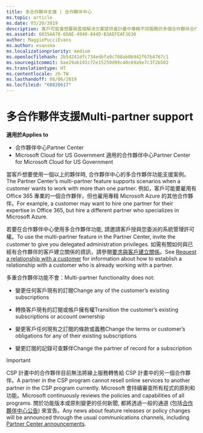 ```yaml
---
title: 多合作夥伴支援 | 合作夥伴中心
ms.topic: article
ms.date: 03/20/2019
description: 客戶可能會想要與雲端解決方案提供者計畫中專精不同服務的多個合作夥伴合作。
ms.assetid: 6835AA78-6DAE-4940-844D-B3AEFEAF3630
author: MaggiePucciEvans
ms.author: evansma
ms.localizationpriority: medium
ms.openlocfilehash: 2b54241dfc734edbfa9c708ab0b942f67b4767c1
ms.sourcegitcommit: bae29ab191c72e15259d99c40c69a9e7c3f2b502
ms.translationtype: HT
ms.contentlocale: zh-TW
ms.lasthandoff: 08/06/2019
ms.locfileid: "68820617"
---
```

# <a name="multi-partner-support"></a><span data-ttu-id="e8ba7-103">多合作夥伴支援</span><span class="sxs-lookup"><span data-stu-id="e8ba7-103">Multi-partner support</span></span>

<span data-ttu-id="e8ba7-104">**適用於**</span><span class="sxs-lookup"><span data-stu-id="e8ba7-104">**Applies to**</span></span>

-  <span data-ttu-id="e8ba7-105">合作夥伴中心</span><span class="sxs-lookup"><span data-stu-id="e8ba7-105">Partner Center</span></span>
-  <span data-ttu-id="e8ba7-106">Microsoft Cloud for US Government 適用的合作夥伴中心</span><span class="sxs-lookup"><span data-stu-id="e8ba7-106">Partner Center for Microsoft Cloud for US Government</span></span>

<span data-ttu-id="e8ba7-107">當客戶想要使用一個以上的夥伴時, 合作夥伴中心的多合作夥伴功能支援案例。</span><span class="sxs-lookup"><span data-stu-id="e8ba7-107">The Partner Center’s multi-partner feature supports scenarios when a customer wants to work with more than one partner.</span></span> <span data-ttu-id="e8ba7-108">例如，客戶可能要雇用有 Office 365 專業的一個合作夥伴，但也雇用專精 Microsoft Azure 的其他合作夥伴。</span><span class="sxs-lookup"><span data-stu-id="e8ba7-108">For example, a customer may want to hire one partner for their expertise in Office 365, but hire a different partner who specializes in Microsoft Azure.</span></span>

<span data-ttu-id="e8ba7-109">若要在合作夥伴中心使用多合作夥伴功能, 請邀請客戶授與您委派的系統管理許可權。</span><span class="sxs-lookup"><span data-stu-id="e8ba7-109">To use the multi-partner feature in the Partner Center, invite the customer to give you delegated administration privileges.</span></span> <span data-ttu-id="e8ba7-110">如需有關如何與已經有合作夥伴的客戶建立關係的資訊，請參閱[要求與客戶建立關係](request-a-relationship-with-a-customer.md)。</span><span class="sxs-lookup"><span data-stu-id="e8ba7-110">See [Request a relationship with a customer](request-a-relationship-with-a-customer.md) for information about how to establish a relationship with a customer who is already working with a partner.</span></span>

<span data-ttu-id="e8ba7-111">多重合作夥伴功能不會：</span><span class="sxs-lookup"><span data-stu-id="e8ba7-111">Multi-partner functionality does not:</span></span>

- <span data-ttu-id="e8ba7-112">變更任何客戶現有的訂閱</span><span class="sxs-lookup"><span data-stu-id="e8ba7-112">Change any of the customer’s existing subscriptions</span></span>

- <span data-ttu-id="e8ba7-113">轉換客戶現有的訂閱或帳戶擁有權</span><span class="sxs-lookup"><span data-stu-id="e8ba7-113">Transition the customer’s existing subscriptions or account ownership</span></span>

- <span data-ttu-id="e8ba7-114">變更客戶任何現有之訂閱的條款或義務</span><span class="sxs-lookup"><span data-stu-id="e8ba7-114">Change the terms or customer’s obligations for any of their existing subscriptions</span></span>

- <span data-ttu-id="e8ba7-115">變更訂閱的記錄可查夥伴</span><span class="sxs-lookup"><span data-stu-id="e8ba7-115">Change the partner of record for a subscription</span></span>

> [!IMPORTANT]  
> <span data-ttu-id="e8ba7-116">CSP 計畫中的合作夥伴目前無法將線上服務轉售給 CSP 計畫中的另一個合作夥伴。</span><span class="sxs-lookup"><span data-stu-id="e8ba7-116">A partner in the CSP program cannot resell online services to another partner in the CSP program currently.</span></span> <span data-ttu-id="e8ba7-117">Microsoft 會持續審查所有程式的原則和功能。</span><span class="sxs-lookup"><span data-stu-id="e8ba7-117">Microsoft continuously reviews the policies and capabilities of all programs.</span></span> <span data-ttu-id="e8ba7-118">關於功能版本或原則變更的任何新聞, 都將透過一般的通道 (包括[合作夥伴中心公告](https://partner.microsoft.com/pcv/announcements)) 來宣告。</span><span class="sxs-lookup"><span data-stu-id="e8ba7-118">Any news about feature releases or policy changes will be announced through the usual communications channels, including [Partner Center announcements](https://partner.microsoft.com/pcv/announcements).</span></span>